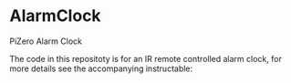 # AlarmClock
PiZero Alarm Clock

The code in this repositoty is for an IR remote controlled alarm clock, for more details see the accompanying instructable:


